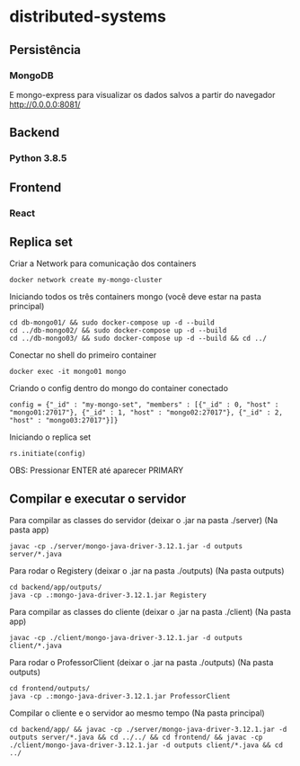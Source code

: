 # distributed-systems

## Persistência

### MongoDB

E mongo-express para visualizar os dados salvos a partir do navegador http://0.0.0.0:8081/

## Backend

### Python 3.8.5

## Frontend

### React

## Replica set

Criar a Network para comunicação dos containers

`docker network create my-mongo-cluster`

Iniciando todos os três containers mongo (você deve estar na pasta principal)

```
cd db-mongo01/ && sudo docker-compose up -d --build
cd ../db-mongo02/ && sudo docker-compose up -d --build
cd ../db-mongo03/ && sudo docker-compose up -d --build && cd ../
```

Conectar no shell do primeiro container

`docker exec -it mongo01 mongo`

Criando o config dentro do mongo do container conectado

`config = {"_id" : "my-mongo-set", "members" : [{"_id" : 0, "host" : "mongo01:27017"}, {"_id" : 1, "host" : "mongo02:27017"}, {"_id" : 2, "host" : "mongo03:27017"}]}`

Iniciando o replica set

`rs.initiate(config)`

OBS: Pressionar ENTER até aparecer PRIMARY

## Compilar e executar o servidor

Para compilar as classes do servidor (deixar o .jar na pasta ./server) (Na pasta app)

```
javac -cp ./server/mongo-java-driver-3.12.1.jar -d outputs server/*.java
```

Para rodar o Registery (deixar o .jar na pasta ./outputs)  (Na pasta outputs)

```
cd backend/app/outputs/
java -cp .:mongo-java-driver-3.12.1.jar Registery
```

Para compilar as classes do cliente (deixar o .jar na pasta ./client) (Na pasta app)

`javac -cp ./client/mongo-java-driver-3.12.1.jar -d outputs client/*.java`


Para rodar o ProfessorClient (deixar o .jar na pasta ./outputs)  (Na pasta outputs)

```
cd frontend/outputs/
java -cp .:mongo-java-driver-3.12.1.jar ProfessorClient
```

Compilar o cliente e o servidor ao mesmo tempo (Na pasta principal)

`cd backend/app/ && javac -cp ./server/mongo-java-driver-3.12.1.jar -d outputs server/*.java && cd ../../ && cd frontend/ && javac -cp ./client/mongo-java-driver-3.12.1.jar -d outputs client/*.java && cd ../`
